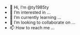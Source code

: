 - 👋 Hi, I’m @ty1985ty
- 👀 I’m interested in ...
- 🌱 I’m currently learning ...
- 💞️ I’m looking to collaborate on ...
- 📫 How to reach me ...

<!---
ty1985ty/ty1985ty is a ✨ special ✨ repository because its `README.md` (this file) appears on your GitHub profile.
You can click the Preview link to take a look at your changes.
--->
